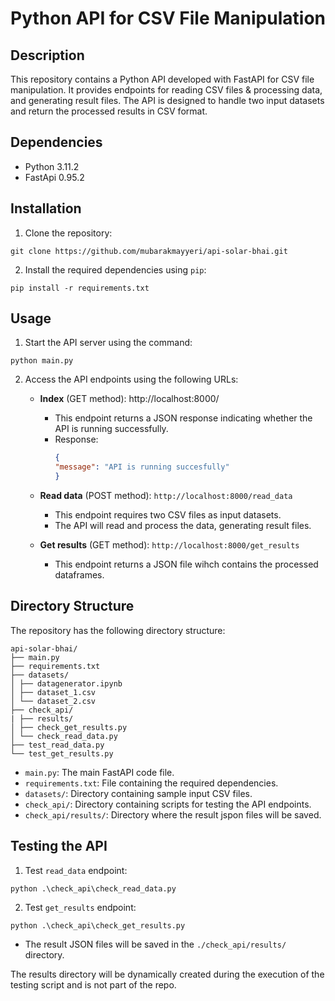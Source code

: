 # Python API for CSV File Manipulation

## Description
This repository contains a Python API developed with FastAPI for CSV file manipulation. It provides endpoints for reading CSV files & processing data, and generating result files. The API is designed to handle two input datasets and return the processed results in CSV format.

## Dependencies
- Python 3.11.2
- FastApi 0.95.2

## Installation
1. Clone the repository:
```shell
git clone https://github.com/mubarakmayyeri/api-solar-bhai.git
```

2. Install the required dependencies using `pip`:
```shell
pip install -r requirements.txt
```

## Usage
1. Start the API server using the command:
```shell
python main.py
```

2. Access the API endpoints using the following URLs:

    - **Index** (GET method): http://localhost:8000/
      - This endpoint returns a JSON response indicating whether the API is running successfully.
      - Response:
        ```json
        {
        "message": "API is running succesfully"
        }
        ```
    - **Read data** (POST method): `http://localhost:8000/read_data`
      - This endpoint requires two CSV files as input datasets.
      - The API will read and process the data, generating result files.

    - **Get results** (GET method): `http://localhost:8000/get_results`
      - This endpoint returns a JSON file wihch contains the processed dataframes.

## Directory Structure
The repository has the following directory structure:

```
api-solar-bhai/
├── main.py
├── requirements.txt
├── datasets/
│ ├── datagenerator.ipynb
│ ├── dataset_1.csv
│ └── dataset_2.csv
├── check_api/
| ├── results/
│ ├── check_get_results.py
│ └── check_read_data.py
├── test_read_data.py
└── test_get_results.py
```


- `main.py`: The main FastAPI code file.
- `requirements.txt`: File containing the required dependencies.
- `datasets/`: Directory containing sample input CSV files.
- `check_api/`: Directory containing scripts for testing the API endpoints.
- `check_api/results/`: Directory where the result jspon files will be saved.


## Testing the API

1. Test `read_data` endpoint:
```shell
python .\check_api\check_read_data.py
```

2. Test `get_results` endpoint:
```shell
python .\check_api\check_get_results.py
```
- The result JSON files will be saved in the `./check_api/results/` directory.

The results directory will be dynamically created during the execution of the testing script and is not part of the repo.